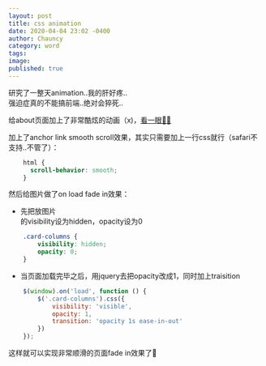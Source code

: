```yaml
---
layout: post
title: css animation
date: 2020-04-04 23:02 -0400
author: Chauncy
category: word
tags: 
image: 
published: true
---
```


研究了一整天animation..我的肝好疼..  
强迫症真的不能搞前端..绝对会猝死..

给about页面加上了非常酷炫的动画（x)，[看一眼🙆‍♂️](https://chauncyf.github.io/)

加上了anchor link smooth scroll效果，其实只需要加上一行css就行（safari不支持..不管了）：  
```css
    html {
      scroll-behavior: smooth;
    }
```

然后给图片做了on load fade in效果：  
- 先把放图片<div>的visibility设为hidden，opacity设为0
```css
    .card-columns {
        visibility: hidden;
        opacity: 0;
    }
```
- 当页面加载完毕之后，用jquery去把opacity改成1，同时加上traisition
```javascript
    $(window).on('load', function () {
        $('.card-columns').css({
            visibility: 'visible',
            opacity: 1,
            transition: 'opacity 1s ease-in-out'
        })
    });
```
这样就可以实现非常顺滑的页面fade in效果了🥳